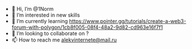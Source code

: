 - 👋 Hi, I’m @1Norm
- 👀 I’m interested in new skills
- 🌱 I’m currently learning https://www.pointer.gg/tutorials/create-a-web3-forum-with-polygon/1cb8f005-08f4-48a2-9d82-cd963e16f7f1
- 💞️ I’m looking to collaborate on ?
- 📫 How to reach me alekvinternete@mail.ru

